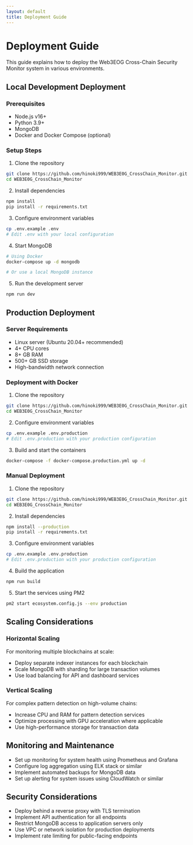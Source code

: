 ```yaml
---
layout: default
title: Deployment Guide
---
```


# Deployment Guide

This guide explains how to deploy the Web3EOG Cross-Chain Security Monitor system in various environments.

## Local Development Deployment

### Prerequisites

- Node.js v16+
- Python 3.9+
- MongoDB
- Docker and Docker Compose (optional)

### Setup Steps

1. Clone the repository
```bash
git clone https://github.com/hinoki999/WEB3E0G_CrossChain_Monitor.git
cd WEB3E0G_CrossChain_Monitor
```

2. Install dependencies
```bash
npm install
pip install -r requirements.txt
```

3. Configure environment variables
```bash
cp .env.example .env
# Edit .env with your local configuration
```

4. Start MongoDB
```bash
# Using Docker
docker-compose up -d mongodb

# Or use a local MongoDB instance
```

5. Run the development server
```bash
npm run dev
```

## Production Deployment

### Server Requirements

- Linux server (Ubuntu 20.04+ recommended)
- 4+ CPU cores
- 8+ GB RAM
- 500+ GB SSD storage
- High-bandwidth network connection

### Deployment with Docker

1. Clone the repository
```bash
git clone https://github.com/hinoki999/WEB3E0G_CrossChain_Monitor.git
cd WEB3E0G_CrossChain_Monitor
```

2. Configure environment variables
```bash
cp .env.example .env.production
# Edit .env.production with your production configuration
```

3. Build and start the containers
```bash
docker-compose -f docker-compose.production.yml up -d
```

### Manual Deployment

1. Clone the repository
```bash
git clone https://github.com/hinoki999/WEB3E0G_CrossChain_Monitor.git
cd WEB3E0G_CrossChain_Monitor
```

2. Install dependencies
```bash
npm install --production
pip install -r requirements.txt
```

3. Configure environment variables
```bash
cp .env.example .env.production
# Edit .env.production with your production configuration
```

4. Build the application
```bash
npm run build
```

5. Start the services using PM2
```bash
pm2 start ecosystem.config.js --env production
```

## Scaling Considerations

### Horizontal Scaling

For monitoring multiple blockchains at scale:

- Deploy separate indexer instances for each blockchain
- Scale MongoDB with sharding for large transaction volumes
- Use load balancing for API and dashboard services

### Vertical Scaling

For complex pattern detection on high-volume chains:

- Increase CPU and RAM for pattern detection services
- Optimize processing with GPU acceleration where applicable
- Use high-performance storage for transaction data

## Monitoring and Maintenance

- Set up monitoring for system health using Prometheus and Grafana
- Configure log aggregation using ELK stack or similar
- Implement automated backups for MongoDB data
- Set up alerting for system issues using CloudWatch or similar

## Security Considerations

- Deploy behind a reverse proxy with TLS termination
- Implement API authentication for all endpoints
- Restrict MongoDB access to application servers only
- Use VPC or network isolation for production deployments
- Implement rate limiting for public-facing endpoints
